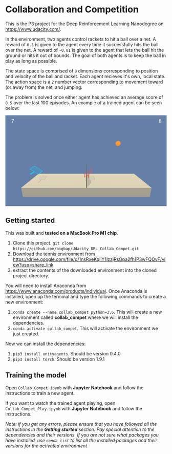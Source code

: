 # Collaboration and Competition
This is the P3 project for the Deep Reinforcement Learning Nanodegree on https://www.udacity.com/.

In the environment, two agents control rackets to hit a ball over a net. A reward of `0.1` is given to the agent every time it successfully hits the ball over the net. A reward of `-0.01` is given to the agent that lets the ball hit the ground or hits it out of bounds. The goal of both agents is to keep the ball in play as long as possible.

The state space is comprised of `8` dimensions corresponding to position and velocity of the ball and racket. Each agent recieves it's own, local state. The action space is a `2` number vector corresponding to movement toward (or away from) the net, and jumping.

The problem is solved once either agent has achieved an average score of `0.5` over the last 100 episodes. An example of a trained agent can be seen below:

![trained agent](./images/trained.gif)

## Getting started
This was built and **tested on a MacBook Pro M1 chip**.

 1. Clone this project. `git clone https://github.com/bigbap/Udacity_DRL_Collab_Compet.git`
 2. Download the tennis environment from https://drive.google.com/file/d/1nsRxeKqiiY1IzzjRsGpa2fh1P3wFQQvF/view?usp=share_link
 3. extract the contents of the downloaded environment into the cloned project directory.

You will need to install Anaconda from https://www.anaconda.com/products/individual. Once Anaconda is installed, open up the terminal and type the following commands to create a new environment:

 1. `conda create --name collab_compet python=3.6`. This will create a new environment called **collab_compet** where we will install the dependencies.
 2. `conda activate collab_compet`. This will activate the environment we just created.

Now we can install the dependencies:

 1. `pip3 install unityagents`. Should be version 0.4.0
 2. `pip3 install torch`. Should be version 1.9.1

## Training the model
Open `Collab_Compet.ipynb` with **Jupyter Notebook** and follow the instructions to train a new agent.

If you want to watch the trained agent playing, open `Collab_Compet_Play.ipynb` with **Jupyter Notebook** and follow the instructions.

*Note: if you get any errors, please ensure that you have followed all the instructions in the **Getting started** section. Pay special attention to the dependencies and their versions. If you are not sure what packages you have installed, use `conda list` to list all the installed packages and their versions for the activated environment*
